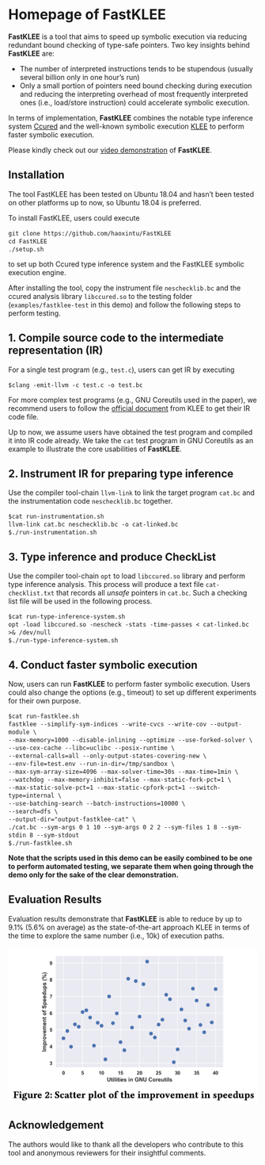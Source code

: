 # Homepage of FastKLEE

**FastKLEE** is a tool that aims to speed up symbolic execution via reducing redundant bound checking of type-safe pointers. Two key insights behind **FastKLEE** are:
* The number of interpreted instructions tends to be stupendous (usually several billion only in one hour’s run)
* Only a small portion of pointers need bound checking during execution and reducing the interpreting overhead of most frequently interpreted ones (i.e., load/store instruction) could accelerate symbolic execution.

In terms of implementation, **FastKLEE** combines the notable type inference system [Ccured](https://people.eecs.berkeley.edu/~necula/Papers/ccured_popl02.pdf) and the well-known symbolic execution [KLEE](https://github.com/klee/klee) to perform faster symbolic execution.

Please kindly check out our [video demonstration](https://youtu.be/fjV_a3kt-mo) of **FastKLEE**.


## Installation

The tool FastKLEE has been tested on Ubuntu 18.04 and hasn’t been tested on other platforms up to now, so Ubuntu 18.04 is preferred.


To install FastKLEE, users could execute 

```
git clone https://github.com/haoxintu/FastKLEE
cd FastKLEE
./setup.sh
```

to set up both Ccured type inference system and the FastKLEE symbolic execution engine.

After installing the tool, copy the instrument file `neschecklib.bc` and the ccured analysis library `libccured.so` to the testing folder (`examples/fastklee-test` in this demo) and follow the following steps to perform testing.

## 1. Compile source code to the intermediate representation (IR)

For a single test program (e.g., `test.c`), users can get IR by executing

```
$clang -emit-llvm -c test.c -o test.bc
```

For more complex test programs (e.g., GNU Coreutils used in the paper), we recommend users to follow the [official document](http://klee.github.io/tutorials/testing-coreutils/) from KLEE to get their IR code file.

Up to now, we assume users have obtained the test program and compiled it into IR code already. We take the `cat` test program in GNU Coreutils as an example to illustrate the core usabilities of **FastKLEE**.

## 2. Instrument IR for preparing type inference
 
Use the compiler tool-chain `llvm-link` to link the target program `cat.bc` and the instrumentation code `neschecklib.bc` together.

```
$cat run-instrumentation.sh
llvm-link cat.bc neschecklib.bc -o cat-linked.bc
$./run-instrumentation.sh
```
## 3. Type inference and produce CheckList

Use the compiler tool-chain `opt` to load `libccured.so` library and perform type inference analysis. This process will produce a text file `cat-checklist.txt` that records all *unsafe* pointers in `cat.bc`. Such a checking list file will be used in the following process.
 
```
$cat run-type-inference-system.sh
opt -load libccured.so -nescheck -stats -time-passes < cat-linked.bc >& /dev/null
$./run-type-inference-system.sh
```


## 4. Conduct faster symbolic execution

Now, users can run **FastKLEE** to perform faster symbolic execution. Users could also change the options (e.g., timeout) to set up different experiments for their own purpose.

```
$cat run-fastklee.sh
fastklee --simplify-sym-indices --write-cvcs --write-cov --output-module \
--max-memory=1000 --disable-inlining --optimize --use-forked-solver \
--use-cex-cache --libc=uclibc --posix-runtime \
--external-calls=all --only-output-states-covering-new \
--env-file=test.env --run-in-dir=/tmp/sandbox \
--max-sym-array-size=4096 --max-solver-time=30s --max-time=1min \
--watchdog --max-memory-inhibit=false --max-static-fork-pct=1 \
--max-static-solve-pct=1 --max-static-cpfork-pct=1 --switch-type=internal \
--use-batching-search --batch-instructions=10000 \
--search=dfs \
--output-dir="output-fastklee-cat" \
./cat.bc --sym-args 0 1 10 --sym-args 0 2 2 --sym-files 1 8 --sym-stdin 8 --sym-stdout
$./run-fastklee.sh
```

**Note that the scripts used in this demo can be easily combined to be one to perform automated testing, we separate them when going through the demo only for the sake of the clear demonstration.**


## Evaluation Results

Evaluation results demonstrate that **FastKLEE** is able to reduce by up to 9.1% (5.6% on average) as the state-of-the-art approach KLEE in terms of the time to explore the same number (i.e., 10k) of execution paths.


![](./fastklee-results.png)

## Acknowledgement

The authors would like to thank all the developers who contribute to this tool and anonymous reviewers for their insightful comments.
